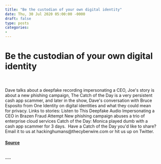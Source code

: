```yaml
---
title: "Be the custodian of your own digital identity"
date: Thu, 30 Jul 2020 05:00:00 -0000
draft: false
type: posts
categories: 
- 
---
```

# Be the custodian of your own digital identity

<br/>

<br/>
Dave talks about a deepfake recording impersonating a CEO, Joe's story is about a new phishing campaign, The Catch of the Day is a very persistent cash app scammer, and later in the show, Dave's conversation with Bruce Esposito from One Identity on digital identities and what they could mean for privacy. Links to stories: Listen to This Deepfake Audio Impersonating a CEO in Brazen Fraud Attempt New phishing campaign abuses a trio of enterprise cloud services Catch of the Day: Monica played dumb with a cash app scammer for 3 days.  Have a Catch of the Day you'd like to share? Email it to us at hackinghumans@thecyberwire.com or hit us up on Twitter.

#### [Source](https://thecyberwire.com/podcasts/hacking-humans/109/notes)

<br/>
---
